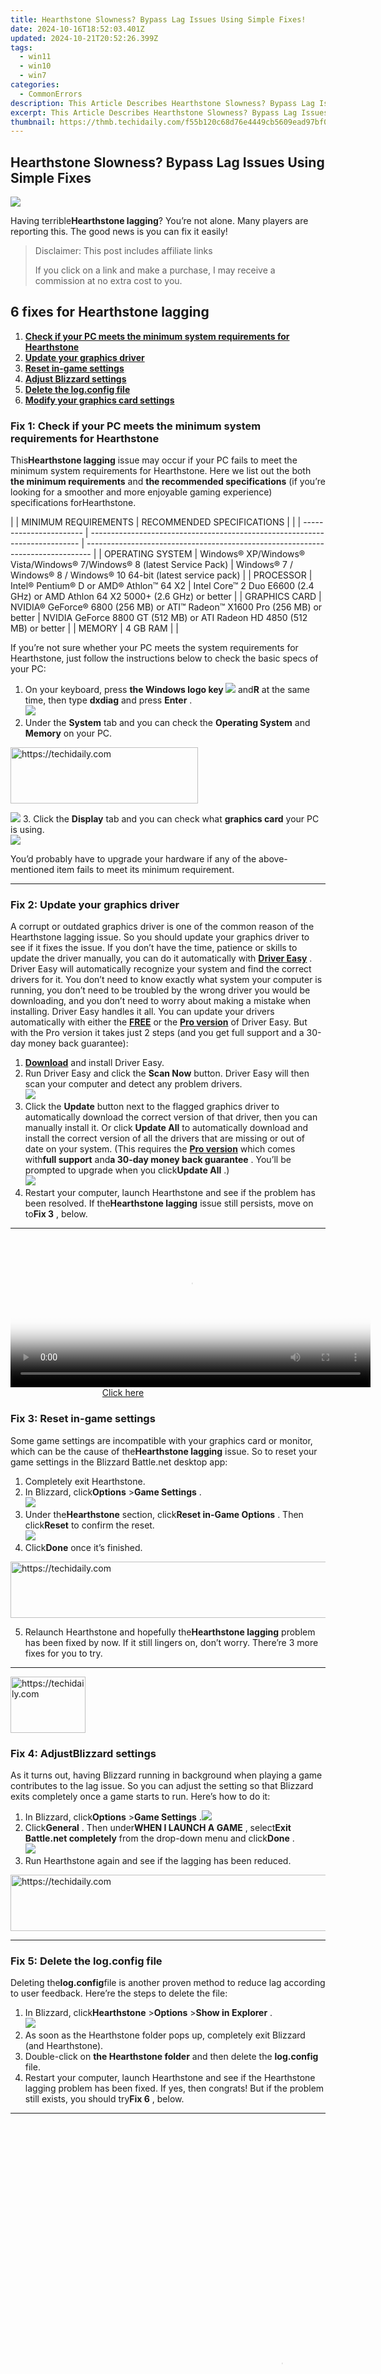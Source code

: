 ```yaml
---
title: Hearthstone Slowness? Bypass Lag Issues Using Simple Fixes!
date: 2024-10-16T18:52:03.401Z
updated: 2024-10-21T20:52:26.399Z
tags:
  - win11
  - win10
  - win7
categories:
  - CommonErrors
description: This Article Describes Hearthstone Slowness? Bypass Lag Issues Using Simple Fixes!
excerpt: This Article Describes Hearthstone Slowness? Bypass Lag Issues Using Simple Fixes!
thumbnail: https://thmb.techidaily.com/f55b120c68d76e4449cb5609ead97bf0a2f306573825bcc3d502f312c1d75f0b.png
---
```


## Hearthstone Slowness? Bypass Lag Issues Using Simple Fixes

![](https://images.drivereasy.com/wp-content/uploads/2018/12/img_5c25e4594672e-1024x536.jpg)

Having terrible**Hearthstone lagging**?  You’re not alone. Many players are reporting this. The good news is you can fix it easily!

>  Disclaimer: This post includes affiliate links
>
>  If you click on a link and make a purchase, I may receive a commission at no extra cost to you.
>

## 6 fixes for **Hearthstone lagging**

1. [**Check if your PC meets the minimum system requirements for Hearthstone**](https://tools.techidaily.com/drivereasy/download/)
2. [**Update your graphics driver**](https://tools.techidaily.com/drivereasy/download/)
3. [**Reset in-game settings**](https://tools.techidaily.com/drivereasy/download/)
4. [**Adjust Blizzard settings**](https://tools.techidaily.com/drivereasy/download/)
5. [**Delete the log.config file**](https://tools.techidaily.com/drivereasy/download/)
6. [**Modify your graphics card settings**](https://tools.techidaily.com/drivereasy/download/)

### Fix 1: Check if your PC meets the minimum system requirements for Hearthstone

 This**Hearthstone lagging**  issue may occur if your PC fails to meet the minimum system requirements for Hearthstone. Here we list out the both **the minimum requirements** and **the recommended specifications**  (if you’re looking for a smoother and more enjoyable gaming experience) specifications forHearthstone.

| |  MINIMUM REQUIREMENTS | RECOMMENDED SPECIFICATIONS                                                  |                                                                                 |
| ----------------------- | --------------------------------------------------------------------------- | ------------------------------------------------------------------------------- |
| OPERATING SYSTEM        | Windows® XP/Windows® Vista/Windows® 7/Windows® 8 (latest Service Pack)      | Windows® 7 / Windows® 8 / Windows® 10 64-bit (latest service pack)              |
| PROCESSOR               | Intel® Pentium® D or AMD® Athlon™ 64 X2                                     | Intel Core™ 2 Duo E6600 (2.4 GHz) or AMD Athlon 64 X2 5000+ (2.6 GHz) or better |
| GRAPHICS CARD           | NVIDIA® GeForce® 6800 (256 MB) or ATI™ Radeon™ X1600 Pro (256 MB) or better | NVIDIA GeForce 8800 GT (512 MB) or ATI Radeon HD 4850 (512 MB) or better        |
| MEMORY                  | 4 GB RAM                                                                    |                                                                                 |

 If you’re not sure whether your PC meets the system requirements for Hearthstone, just follow the instructions below to check the basic specs of your PC:

1. On your keyboard, press   **the Windows logo key ![](https://images.drivereasy.com/wp-content/uploads/2018/12/img_5c259d8946de8.png)**  and**R** at the same time, then type **dxdiag** and press **Enter** .  
![](https://images.drivereasy.com/wp-content/uploads/2018/12/img_5c259e1420374.png)
2. Under the **System** tab and you can check the **Operating System**  and **Memory** on your PC.  

<!-- affiliate ads begin -->
<a href="https://aligracehair.sjv.io/c/5597632/2135355/19272" target="_top" id="2135355">
  <img src="//a.impactradius-go.com/display-ad/19272-2135355" border="0" alt="https://techidaily.com" width="300" height="90"/>
</a>
<img height="0" width="0" src="https://aligracehair.sjv.io/i/5597632/2135355/19272" style="position:absolute;visibility:hidden;" border="0" />
<!-- affiliate ads end -->

![](https://images.drivereasy.com/wp-content/uploads/2018/12/img_5c25a4a55650e.jpg)
3. Click the **Display** tab and you can check what **graphics card**  your PC is using.  
![](https://images.drivereasy.com/wp-content/uploads/2018/12/img_5c25a60f5ce60.jpg)

 You’d probably have to upgrade your hardware if any of the above-mentioned item fails to meet its minimum requirement.

---

### Fix 2: Update your graphics driver

A corrupt or outdated graphics driver is one of the common reason of the Hearthstone lagging issue. So you should update your graphics driver to see if it fixes the issue. If you don’t have the time, patience or skills to update the driver manually, you can do it automatically with **[Driver Easy](https://tools.techidaily.com/drivereasy/download/)** . Driver Easy will automatically recognize your system and find the correct drivers for it. You don’t need to know exactly what system your computer is running, you don’t need to be troubled by the wrong driver you would be downloading, and you don’t need to worry about making a mistake when installing. Driver Easy handles it all. You can update your drivers automatically with either the **[FREE](https://tools.techidaily.com/drivereasy/download/)** or the **[Pro version](https://tools.techidaily.com/drivereasy/download/)** of Driver Easy. But with the Pro version it takes just 2 steps (and you get full support and a 30-day money back guarantee):

1. [**Download**](https://tools.techidaily.com/drivereasy/download/) and install Driver Easy.
2. Run Driver Easy and click the **Scan Now** button. Driver Easy will then scan your computer and detect any problem drivers.  
![](https://images.drivereasy.com/wp-content/uploads/2018/12/img_5c25a2845112a.jpg)
3. Click the **Update** button next to the flagged graphics driver to automatically download the correct version of that driver, then you can manually install it. Or click **Update All**  to automatically download and install the correct version of all the drivers that are missing or out of date on your system. (This requires the **[Pro version](https://tools.techidaily.com/drivereasy/download/)**  which comes with**full support** and**a 30-day money back guarantee** . You’ll be prompted to upgrade when you click**Update All** .)  
![](https://images.drivereasy.com/wp-content/uploads/2018/12/img_5c25a24566c60.jpg)
4. Restart your computer, launch Hearthstone and see if the problem has been resolved. If the**Hearthstone lagging** issue still persists, move on to**Fix 3** , below.

---

<!-- affiliate ads begin -->
<span id="1982508">
					<video width="576" height="240" style="cursor:pointer"
           poster="//a.impactradius-go.com/display-clicktoplayimage/1982508.png"
           onclick="if(!this.playClicked){this.play();this.setAttribute('controls',true);this.playClicked=true;}">
	   <source src="//a.impactradius-go.com/display-ad/22993-1982508">
	   <img src="//a.impactradius-go.com/display-clicktoplayimage/1982508.png" style="border: none; height: 100%; width: 100%; object-fit: contain">
	</video>
	<div style="width:360px;text-align:center"><a href="javascript:window.open(decodeURIComponent('https%3A%2F%2Fhomestyler.sjv.io%2Fc%2F5597632%2F1982508%2F22993'), '_blank');void(0);">Click here</a></div>
</span>
<img height="0" width="0" src="https://imp.pxf.io/i/5597632/1982508/22993" style="position:absolute;visibility:hidden;" border="0" />
<!-- affiliate ads end -->

### Fix 3: Reset in-game settings

 Some game settings are incompatible with your graphics card or monitor, which can be the cause of the**Hearthstone lagging** issue.  So to reset your game settings in the Blizzard Battle.net desktop app:

1. Completely exit Hearthstone.
2. In Blizzard, click**Options** \>**Game Settings** .  
![](https://images.drivereasy.com/wp-content/uploads/2018/12/img_5c25c6b728e28.jpg)
3. Under the**Hearthstone** section, click**Reset in-Game Options** . Then click**Reset** to confirm the reset.  
![](https://images.drivereasy.com/wp-content/uploads/2018/12/img_5c271845e6c0c.jpg)
4. Click**Done** once it’s finished.

<!-- affiliate ads begin -->
<a href="https://ephamedtechinc.pxf.io/c/5597632/2137204/26400" target="_top" id="2137204">
  <img src="//a.impactradius-go.com/display-ad/26400-2137204" border="0" alt="https://techidaily.com" width="728" height="90"/>
</a>
<img height="0" width="0" src="https://ephamedtechinc.pxf.io/i/5597632/2137204/26400" style="position:absolute;visibility:hidden;" border="0" />
<!-- affiliate ads end -->

5. Relaunch Hearthstone and hopefully the**Hearthstone lagging** problem has been fixed by now. If it still lingers on, don’t worry. There’re 3 more fixes for you to try.

---

<!-- affiliate ads begin -->
<a href="https://bluettieu.pxf.io/c/5597632/2141680/17091" target="_top" id="2141680">
  <img src="//a.impactradius-go.com/display-ad/17091-2141680" border="0" alt="https://techidaily.com" width="120" height="90"/>
</a>
<img height="0" width="0" src="https://bluettieu.pxf.io/i/5597632/2141680/17091" style="position:absolute;visibility:hidden;" border="0" />
<!-- affiliate ads end -->

### Fix 4: AdjustBlizzard settings

As it turns out, having Blizzard running in background when playing a game contributes to the lag issue. So you can adjust the setting so that Blizzard exits completely once a game starts to run. Here’s how to do it:

1. In Blizzard, click**Options** \>**Game Settings** .![](https://images.drivereasy.com/wp-content/uploads/2018/12/img_5c25c6b728e28.jpg)
2. Click**General** . Then under**WHEN I LAUNCH A GAME** , select**Exit Battle.net completely** from the drop-down menu and click**Done** .  
![](https://images.drivereasy.com/wp-content/uploads/2018/12/img_5c25c750aa1fa.jpg)
3. Run Hearthstone again and see if the lagging has been reduced.

<!-- affiliate ads begin -->
<a href="https://appsumo.8odi.net/c/5597632/2137412/7443" target="_top" id="2137412">
  <img src="//a.impactradius-go.com/display-ad/7443-2137412" border="0" alt="https://techidaily.com" width="728" height="90"/>
</a>
<img height="0" width="0" src="https://appsumo.8odi.net/i/5597632/2137412/7443" style="position:absolute;visibility:hidden;" border="0" />
<!-- affiliate ads end -->

---

### Fix 5: Delete the log.config file

Deleting the**log.config**file is another proven method to reduce lag according to user feedback. Here’re the steps to delete the file:

1. In Blizzard, click**Hearthstone** \>**Options** \>**Show in Explorer** .  
![](https://images.drivereasy.com/wp-content/uploads/2018/12/img_5c25e255100a8.jpg)
2. As soon as the Hearthstone folder pops up, completely exit Blizzard (and Hearthstone).
3. Double-click on **the Hearthstone folder** and then delete the **log.config** file.
4. Restart your computer, launch Hearthstone and see if the Hearthstone lagging problem has been fixed. If yes, then congrats! But if the problem still exists, you should try**Fix 6** , below.

---

<!-- affiliate ads begin -->
<span id="1484963">
					<video width="864" height="864" style="cursor:pointer"
           poster="//a.impactradius-go.com/display-clicktoplayimage/1484963.png"
           onclick="if(!this.playClicked){this.play();this.setAttribute('controls',true);this.playClicked=true;}">
	   <source src="//a.impactradius-go.com/display-ad/16446-1484963">
	   <img src="//a.impactradius-go.com/display-clicktoplayimage/1484963.png" style="border: none; height: 100%; width: 100%; object-fit: contain">
	</video>
	<div style="width:540px;text-align:center"><a href="javascript:window.open(decodeURIComponent('https%3A%2F%2Flaganoo.pxf.io%2Fc%2F5597632%2F1484963%2F16446'), '_blank');void(0);">Click here</a></div>
</span>
<img height="0" width="0" src="https://imp.pxf.io/i/5597632/1484963/16446" style="position:absolute;visibility:hidden;" border="0" />
<!-- affiliate ads end -->

### Fix 6: Modify your graphics card settings

You can also modify your graphics card settings for reduced lag and smoother gameplay. To do so:

1. [**Modify NVIDIA graphics card settings**](https://tools.techidaily.com/drivereasy/download/)
2. [**Modify AMD graphics card settings**](https://tools.techidaily.com/drivereasy/download/)
3. [**Modify Intel graphics card settings**](https://tools.techidaily.com/drivereasy/download/)
 **Modify NVIDIA graphics card settings**
1. On your keyboard, press**the Windows logo key** and type**control** . Then click on**NVIDIA** **Control Panel** .  
![](https://images.drivereasy.com/wp-content/uploads/2018/12/img_5c25d2720d3cb.jpg)
2. In the left pane, click**Manage 3D settings** . Then in the right pane, click**Global Settings** and **make sure you’ve modified the following features as follows** :  

<!-- affiliate ads begin -->
<a href="https://aligracehair.sjv.io/c/5597632/2135369/19272" target="_top" id="2135369">
  <img src="//a.impactradius-go.com/display-ad/19272-2135369" border="0" alt="https://techidaily.com" width="300" height="90"/>
</a>
<img height="0" width="0" src="https://aligracehair.sjv.io/i/5597632/2135369/19272" style="position:absolute;visibility:hidden;" border="0" />
<!-- affiliate ads end -->

   * **Power management mode** :**Prefer maximum performance** ;  
   * **Texture filtering -Quality** :**High performance** ;  
   * **Threaded optimization** :**Off** ;  
   * **Vertical sync** :**Off** .Finally, click**Apply** .  
   ![](https://images.drivereasy.com/wp-content/uploads/2018/12/img_5c25d75d2aaaf.jpg)
3. Launch Hearthstone and check if the**Hearthstone lagging** issue has been solved.
 **Modify AMD graphics card settings**
1. On your keyboard, press**the Windows logo key** and type**amd** . Then click on **AMD Settings**  .![](https://images.drivereasy.com/wp-content/uploads/2018/12/img_5c25d5ccb16f0.png)
2. Click**Gaming** .  

<!-- affiliate ads begin -->
<a href="https://appsumo.8odi.net/c/5597632/2137394/7443" target="_top" id="2137394">
  <img src="//a.impactradius-go.com/display-ad/7443-2137394" border="0" alt="https://techidaily.com" width="600" height="90"/>
</a>
<img height="0" width="0" src="https://appsumo.8odi.net/i/5597632/2137394/7443" style="position:absolute;visibility:hidden;" border="0" />
<!-- affiliate ads end -->

![](https://images.drivereasy.com/wp-content/uploads/2018/12/img_5c25d74add3bc.jpg)
3. Click**Global Settings** .  
![](https://images.drivereasy.com/wp-content/uploads/2018/12/img_5c25d7388bd4a.jpg)
4. Modify the settings as follows:  
![](https://images.drivereasy.com/wp-content/uploads/2018/12/img_5c25d705b7f8b.jpg)
5. Launch Hearthstone and check if the**Hearthstone lagging** issue has been solved.
 **Modify Intel graphics card settings**
1. On your keyboard, press**the Windows logo key** and type**control** . Then click on **Control Panel**  .  
![](https://images.drivereasy.com/wp-content/uploads/2018/12/img_5c25dd5c35ea9.png)
2. Type**intel** in the search box and click**Intel® HD Graphics** .  
![](https://images.drivereasy.com/wp-content/uploads/2018/12/img_5c25ddc3b471d.jpg)
3. Click**3D** .  
![](https://images.drivereasy.com/wp-content/uploads/2018/12/img_5c25de8e6aa96.jpg)
4. Make sure you’ve modified the following features as follows:  
   * **Application Optimal Mode** :**Enable** ;  
   * **Custom Settings**  ;  
   * **Anti-Aliasing: Use Application Settings**  ;  
   * **Anisotropic Filtering** : **Application Settings** ;  
   * **Vertical Sync** :**Application Settings** .Finally, click**Apply** .  
   ![](https://images.drivereasy.com/wp-content/uploads/2018/12/img_5c25dcd3325b9.jpg)
5. Launch Hearthstone and check if the**Hearthstone lagging** issue has been solved.

---

 How have the methods above helped you with the troubleshooting? Do you have any ideas or tips to share with us? Drop a comment below and let us know your thoughts.

* [games](https://tools.techidaily.com/drivereasy/download/)
* [Hearthstone](https://tools.techidaily.com/drivereasy/download/)

<ins class="adsbygoogle"
     style="display:block"
     data-ad-format="autorelaxed"
     data-ad-client="ca-pub-7571918770474297"
     data-ad-slot="1223367746"></ins>

<ins class="adsbygoogle"
     style="display:block"
     data-ad-client="ca-pub-7571918770474297"
     data-ad-slot="8358498916"
     data-ad-format="auto"
     data-full-width-responsive="true"></ins>

<span class="atpl-alsoreadstyle">Also read:</span>
<div><ul>
<li><a href="https://fox-boxes.techidaily.com/new-in-2024-gb-usage-for-full-day-film-length/"><u>[New] In 2024, GB Usage for Full-Day Film Length</u></a></li>
<li><a href="https://extra-skills.techidaily.com/new-orbital-design-kit/"><u>[New] Orbital Design Kit</u></a></li>
<li><a href="https://youtube-lab.techidaily.com/ag-tactics-amplifying-your-gaming-content-online-for-2024/"><u>[New] Tag Tactics Amplifying Your Gaming Content Online for 2024</u></a></li>
<li><a href="https://screen-mirroring-recording.techidaily.com/updated-5-techniques-for-capturing-win10-games/"><u>[Updated] 5 Techniques for Capturing Win10 Games</u></a></li>
<li><a href="https://youtube-docs.techidaily.com/ed-enhancing-youtube-beauty-mastering-video-color-dynamics/"><u>[Updated] Enhancing YouTube Beauty Mastering Video Color Dynamics</u></a></li>
<li><a href="https://digital-screen-recording.techidaily.com/updated-in-2024-experts-guide-to-the-best-ipad-voice-recording-tools-3/"><u>[Updated] In 2024, Expert's Guide to the Best iPad Voice Recording Tools #3</u></a></li>
<li><a href="https://some-guidance.techidaily.com/2024-approved-ultimate-vr-immersion-review-series-oculus-edition/"><u>2024 Approved Ultimate VR Immersion Review Series – Oculus Edition</u></a></li>
<li><a href="https://win-howtos.techidaily.com/diagnosing-and-repairing-inoperative-spacebar-key-issues-on-windows-10-devices/"><u>Diagnosing and Repairing Inoperative Spacebar Key Issues on Windows 10 Devices</u></a></li>
<li><a href="https://win-howtos.techidaily.com/endless-eye-strain-fixing-the-never-ending-cursor-twitch/"><u>Endless Eye-Strain: Fixing the Never-Ending Cursor Twitch</u></a></li>
<li><a href="https://win-howtos.techidaily.com/expert-advice-on-preventing-unexpected-computer-power-losses-and-ensuring-stability/"><u>Expert Advice on Preventing Unexpected Computer Power Losses and Ensuring Stability</u></a></li>
<li><a href="https://win-howtos.techidaily.com/1723209416166-fix-vanished-desktop-symbols-in-windows-11-effective-solutions-proven/"><u>Fix: Vanished Desktop Symbols in Windows 11 – Effective Solutions Proven</u></a></li>
<li><a href="https://win-howtos.techidaily.com/guide-to-fix-connection-errors-and-secure-your-browsing-session-in-mozilla-firefox/"><u>Guide to Fix Connection Errors and Secure Your Browsing Session in Mozilla Firefox</u></a></li>
<li><a href="https://win-howtos.techidaily.com/1723208125764-immediate-remedies-to-restore-sound-in-your-favorite-steam-games-hassle-free/"><u>Immediate Remedies to Restore Sound in Your Favorite Steam Games | HASSLE-FREE!</u></a></li>
<li><a href="https://extra-support.techidaily.com/in-2024-reimagining-receipt-a-new-approach-to-package-revelation/"><u>In 2024, Reimagining Receipt A New Approach to Package Revelation</u></a></li>
<li><a href="https://win-howtos.techidaily.com/lsa-defense-mechanism-reactivated-for-enhanced-localized-safeguarding/"><u>LSA Defense Mechanism Reactivated for Enhanced Localized Safeguarding</u></a></li>
<li><a href="https://tech-recovery.techidaily.com/maximizing-your-viewing-experience-mastering-apple-tv/"><u>Maximizing Your Viewing Experience: Mastering Apple TV</u></a></li>
<li><a href="https://win-howtos.techidaily.com/no-signal-blizzard-services-offline/"><u>No Signal - Blizzard Services Offline</u></a></li>
<li><a href="https://win-howtos.techidaily.com/troubleshooting-guide-how-to-overcome-windows-11-initialization-stalling-issues/"><u>Troubleshooting Guide: How to Overcome Windows 11 Initialization Stalling Issues</u></a></li>
<li><a href="https://techno-recovery.techidaily.com/ultimate-list-of-places-to-snag-free-online-reads-17-bookworm-gems/"><u>Ultimate List of Places to Snag Free Online Reads: 17 Bookworm Gems</u></a></li>
</ul></div>

